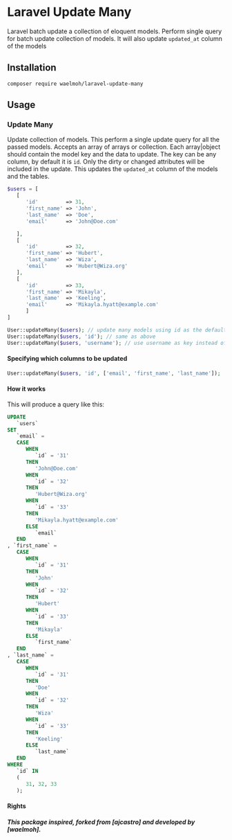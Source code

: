 # Laravel Update Many

Laravel batch update a collection of eloquent models.
Perform single query for batch update collection of models.
It will also update `updated_at` column of the models

## Installation

```
composer require waelmoh/laravel-update-many
```

## Usage

### Update Many

Update collection of models. This perform a single update query for all the passed models. Accepts an array of arrays or collection. Each array|object should contain the model key and the data to update. The key can be any column, by default it is `id`.
Only the dirty or changed attributes will be included in the update.
This updates the `updated_at` column of the models and the tables.


```php
$users = [
   [
      'id'         => 31,
      'first_name' => 'John',
      'last_name'  => 'Doe',
      'email'      => 'John@Doe.com'

   ],
   [
      'id'         => 32,
      'first_name' => 'Hubert',
      'last_name'  => 'Wiza',
      'email'      => 'Hubert@Wiza.org'
   ],
   [
      'id'         => 33,
      'first_name' => 'Mikayla',
      'last_name'  => 'Keeling',
      'email'      => 'Mikayla.hyatt@example.com'
      ]
]

```

```php
User::updateMany($users); // update many models using id as the default key
User::updateMany($users, 'id'); // same as above
User::updateMany($users, 'username'); // use username as key instead of id

```

#### Specifying which columns to be updated

```php
User::updateMany($users, 'id', ['email', 'first_name', 'last_name']);
```

#### How it works

This will produce a query like this:

```sql
UPDATE
   `users`
SET
   `email` =
   CASE
      WHEN
         `id` = '31'
      THEN
         'John@Doe.com'
      WHEN
         `id` = '32'
      THEN
         'Hubert@Wiza.org'
      WHEN
         `id` = '33'
      THEN
         'Mikayla.hyatt@example.com'
      ELSE
         `email`
   END
, `first_name` =
   CASE
      WHEN
         `id` = '31'
      THEN
         'John'
      WHEN
         `id` = '32'
      THEN
         'Hubert'
      WHEN
         `id` = '33'
      THEN
         'Mikayla'
      ELSE
         `first_name`
   END
, `last_name` =
   CASE
      WHEN
         `id` = '31'
      THEN
         'Doe'
      WHEN
         `id` = '32'
      THEN
         'Wiza'
      WHEN
         `id` = '33'
      THEN
         'Keeling'
      ELSE
         `last_name`
   END
WHERE
   `id` IN
   (
      31, 32, 33
   );
```


#### Rights

##### This package inspired, forked from [ajcastro] and developed by [waelmoh].